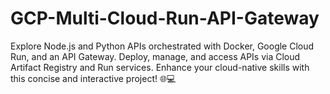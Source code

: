 # GCP-Multi-Cloud-Run-API-Gateway
Explore Node.js and Python APIs orchestrated with Docker, Google Cloud Run, and an API Gateway. Deploy, manage, and access APIs via Cloud Artifact Registry and Run services. Enhance your cloud-native skills with this concise and interactive project! 🌐💻
